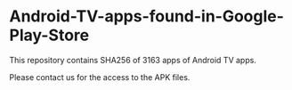 # Android-TV-apps-found-in-Google-Play-Store


This repository contains SHA256 of 3163 apps of Android TV apps.

Please contact us for the access to the APK files.
